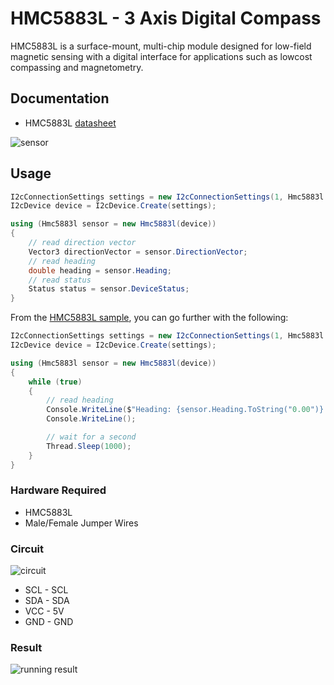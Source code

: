 # HMC5883L - 3 Axis Digital Compass

HMC5883L is a surface-mount, multi-chip module designed for low-field magnetic sensing with a digital interface for applications such as lowcost compassing and magnetometry.

## Documentation

- HMC5883L [datasheet](https://cdn-shop.adafruit.com/datasheets/HMC5883L_3-Axis_Digital_Compass_IC.pdf)

![sensor](sensor.jpg)

## Usage

```csharp
I2cConnectionSettings settings = new I2cConnectionSettings(1, Hmc5883l.DefaultI2cAddress);
I2cDevice device = I2cDevice.Create(settings);

using (Hmc5883l sensor = new Hmc5883l(device))
{
    // read direction vector
    Vector3 directionVector = sensor.DirectionVector;
    // read heading
    double heading = sensor.Heading;
    // read status
    Status status = sensor.DeviceStatus;
}

```

From the [HMC5883L sample](https://github.com/dotnet/iot/tree/main/src/devices/Hmc5883l/samples), you can go further with the following:

```csharp
I2cConnectionSettings settings = new I2cConnectionSettings(1, Hmc5883l.DefaultI2cAddress);
I2cDevice device = I2cDevice.Create(settings);

using (Hmc5883l sensor = new Hmc5883l(device))
{
    while (true)
    {
        // read heading
        Console.WriteLine($"Heading: {sensor.Heading.ToString("0.00")} °");
        Console.WriteLine();

        // wait for a second
        Thread.Sleep(1000);
    }
}

```

### Hardware Required

- HMC5883L
- Male/Female Jumper Wires

### Circuit

![circuit](./HMC5883L_circuit_bb.png)

- SCL - SCL
- SDA - SDA
- VCC - 5V
- GND - GND

### Result

![running result](./RunningResult.jpg)

